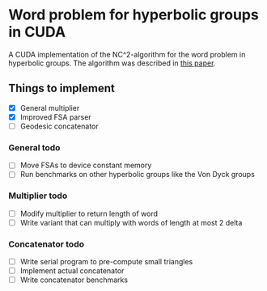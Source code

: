 # Word problem for hyperbolic groups in CUDA
A CUDA implementation of the NC^2-algorithm for the word problem in hyperbolic groups.
The algorithm was described in [this paper](https://doi.org/10.1145/129712.129723).

## Things to implement
- [x] General multiplier
- [x] Improved FSA parser
- [ ] Geodesic concatenator

### General todo
- [ ] Move FSAs to device constant memory
- [ ] Run benchmarks on other hyperbolic groups like the Von Dyck groups

### Multiplier todo
- [ ] Modify multiplier to return length of word
- [ ] Write variant that can multiply with words of length at most 2 delta

### Concatenator todo
- [ ] Write serial program to pre-compute small triangles
- [ ] Implement actual concatenator
- [ ] Write concatenator benchmarks
